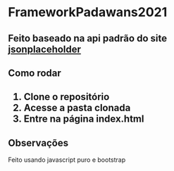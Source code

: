 # FrameworkPadawans2021
<h2>Feito baseado na api padrão do site <a href="https://jsonplaceholder.typicode.com/">jsonplaceholder</a></h2>
<h2>Como rodar<h2>
<ol>
  <li>Clone o repositório</li>
  <li>Acesse a pasta clonada</li>
  <li>Entre na página index.html</li>
</ol>
<h2>Observações</h2>
<p>Feito usando javascript puro e bootstrap</p>
